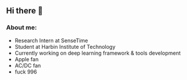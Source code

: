 ## Hi there 👋

### About me:
* Research Intern at SenseTime
* Student at Harbin Institute of Technology
* Currently working on deep learning framework & tools development
* Apple fan
* AC/DC fan
* fuck 996
